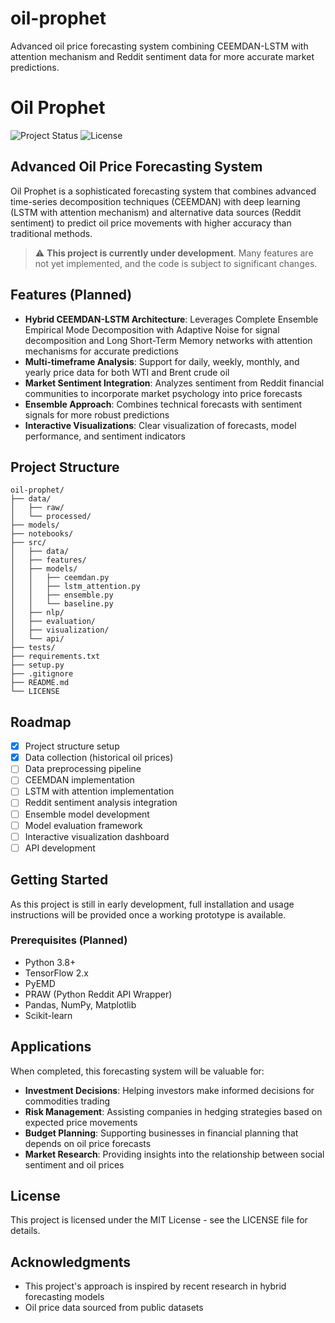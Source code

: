 # oil-prophet
Advanced oil price forecasting system combining CEEMDAN-LSTM with attention mechanism and Reddit sentiment data for more accurate market predictions.

# Oil Prophet

![Project Status](https://img.shields.io/badge/status-in_development-yellow)
![License](https://img.shields.io/badge/license-MIT-blue)

## Advanced Oil Price Forecasting System

Oil Prophet is a sophisticated forecasting system that combines advanced time-series decomposition techniques (CEEMDAN) with deep learning (LSTM with attention mechanism) and alternative data sources (Reddit sentiment) to predict oil price movements with higher accuracy than traditional methods.

> ⚠️ **This project is currently under development**. Many features are not yet implemented, and the code is subject to significant changes.

## Features (Planned)

- **Hybrid CEEMDAN-LSTM Architecture**: Leverages Complete Ensemble Empirical Mode Decomposition with Adaptive Noise for signal decomposition and Long Short-Term Memory networks with attention mechanisms for accurate predictions
- **Multi-timeframe Analysis**: Support for daily, weekly, monthly, and yearly price data for both WTI and Brent crude oil
- **Market Sentiment Integration**: Analyzes sentiment from Reddit financial communities to incorporate market psychology into price forecasts
- **Ensemble Approach**: Combines technical forecasts with sentiment signals for more robust predictions
- **Interactive Visualizations**: Clear visualization of forecasts, model performance, and sentiment indicators

## Project Structure

```
oil-prophet/
├── data/
│   ├── raw/
│   └── processed/
├── models/
├── notebooks/
├── src/
│   ├── data/
│   ├── features/
│   ├── models/
│   │   ├── ceemdan.py
│   │   ├── lstm_attention.py
│   │   ├── ensemble.py
│   │   └── baseline.py
│   ├── nlp/
│   ├── evaluation/
│   ├── visualization/
│   └── api/
├── tests/
├── requirements.txt
├── setup.py
├── .gitignore
├── README.md
└── LICENSE
```

## Roadmap

- [x] Project structure setup
- [x] Data collection (historical oil prices)
- [ ] Data preprocessing pipeline
- [ ] CEEMDAN implementation
- [ ] LSTM with attention implementation
- [ ] Reddit sentiment analysis integration
- [ ] Ensemble model development
- [ ] Model evaluation framework
- [ ] Interactive visualization dashboard
- [ ] API development

## Getting Started

As this project is still in early development, full installation and usage instructions will be provided once a working prototype is available.

### Prerequisites (Planned)

- Python 3.8+
- TensorFlow 2.x
- PyEMD
- PRAW (Python Reddit API Wrapper)
- Pandas, NumPy, Matplotlib
- Scikit-learn

## Applications

When completed, this forecasting system will be valuable for:

- **Investment Decisions**: Helping investors make informed decisions for commodities trading
- **Risk Management**: Assisting companies in hedging strategies based on expected price movements
- **Budget Planning**: Supporting businesses in financial planning that depends on oil price forecasts
- **Market Research**: Providing insights into the relationship between social sentiment and oil prices

## License

This project is licensed under the MIT License - see the LICENSE file for details.

## Acknowledgments

- This project's approach is inspired by recent research in hybrid forecasting models
- Oil price data sourced from public datasets